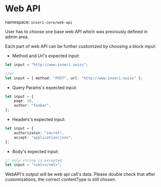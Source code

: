 # Web API

namespace: `inseri-core/web-api`

User has to choose one base web API which was previously defined in admin area.

Each part of web API can be further customized by choosing a block input:

-   Method and Url's expected input:

```ts
let input = "http://www.inseri.swiss";

//or
let input = { method: "POST", url: "http://www.inseri.swiss" };
```

-   Query Params's expected input:

```ts
let input = {
    page: 10,
    author: "foobar",
};
```

-   Headers's expected input:

```ts
let input = {
    authorizaton: "secret",
    accept: "application/json",
};
```

-   Body's expected input:

```ts
// only string is excepted
let input = "<xml></xml>";
```

WebAPI's output will be web api call's data. Please double check that after customizations, the correct contentType is still chosen.
